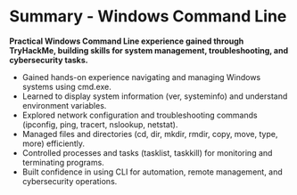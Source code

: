 # Summary - Windows Command Line

**Practical Windows Command Line experience gained through TryHackMe, building skills for system management, troubleshooting, and cybersecurity tasks.**
- Gained hands-on experience navigating and managing Windows systems using cmd.exe.
- Learned to display system information (ver, systeminfo) and understand environment variables.
- Explored network configuration and troubleshooting commands (ipconfig, ping, tracert, nslookup, netstat).
- Managed files and directories (cd, dir, mkdir, rmdir, copy, move, type, more) efficiently.
- Controlled processes and tasks (tasklist, taskkill) for monitoring and terminating programs.
- Built confidence in using CLI for automation, remote management, and cybersecurity operations.
